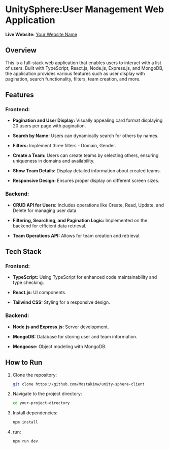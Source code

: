 # UnitySphere:User Management Web Application

**Live Website:** [Your Website Name](https://your-live-website-link.com)

## Overview

This is a full-stack web application that enables users to interact with a list of users. Built with TypeScript, React.js, Node.js, Express.js, and MongoDB, the application provides various features such as user display with pagination, search functionality, filters, team creation, and more.

## Features

### Frontend:

- **Pagination and User Display:** Visually appealing card format displaying 20 users per page with pagination.

- **Search by Name:** Users can dynamically search for others by names.

- **Filters:** Implement three filters - Domain, Gender.

- **Create a Team:** Users can create teams by selecting others, ensuring uniqueness in domains and availability.

- **Show Team Details:** Display detailed information about created teams.

- **Responsive Design:** Ensures proper display on different screen sizes.

### Backend:

- **CRUD API for Users:** Includes operations like Create, Read, Update, and Delete for managing user data.

- **Filtering, Searching, and Pagination Logic:** Implemented on the backend for efficient data retrieval.

- **Team Operations API:** Allows for team creation and retrieval.

## Tech Stack

### Frontend:

- **TypeScript:** Using TypeScript for enhanced code maintainability and type checking.

- **React.js:** UI components.

- **Tailwind CSS:** Styling for a responsive design.

### Backend:

- **Node.js and Express.js:** Server development.

- **MongoDB:** Database for storing user and team information.

- **Mongoose:** Object modeling with MongoDB.

## How to Run

1. Clone the repository:

   ```bash
   git clone https://github.com/Mostakimw/unity-sphere-client

   ```

2. Navigate to the project directory:

   ```bash
   cd your-project-directory

   ```

3. Install dependencies:

   ```bash
   npm install
   ```

4. run:

   ```bash
   npm run dev
   ```
